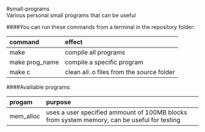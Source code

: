 #small-programs  
Various personal small programs that can be useful  

####You can run these commands from a terminal in the repository folder:  

command | effect  
:---------- | :----------  
make | compile all programs  
make prog_name | compile a specific program  
make c | clean all .o files from the source folder  

####Availiable programs:  
  
progam | purpose
:----------- | :-----------  
mem_alloc | uses a user specified ammount of 100MB blocks from system memory, can be useful for testing  
